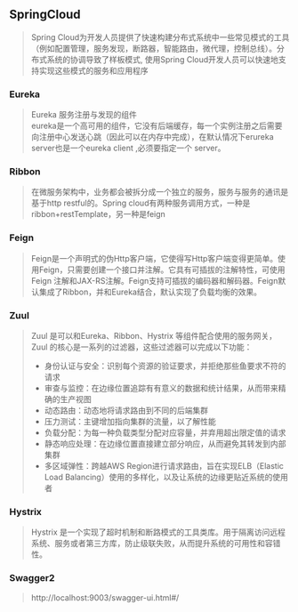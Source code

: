 ## SpringCloud
> Spring Cloud为开发人员提供了快速构建分布式系统中一些常见模式的工具（例如配置管理，服务发现，断路器，智能路由，微代理，控制总线）。分布式系统的协调导致了样板模式, 使用Spring Cloud开发人员可以快速地支持实现这些模式的服务和应用程序

### Eureka
> Eureka 服务注册与发现的组件  
> eureka是一个高可用的组件，它没有后端缓存，每一个实例注册之后需要向注册中心发送心跳（因此可以在内存中完成），在默认情况下erureka server也是一个eureka client ,必须要指定一个 server。  


### Ribbon
> 在微服务架构中，业务都会被拆分成一个独立的服务，服务与服务的通讯是基于http restful的。Spring cloud有两种服务调用方式，一种是ribbon+restTemplate，另一种是feign


### Feign
> Feign是一个声明式的伪Http客户端，它使得写Http客户端变得更简单。使用Feign，只需要创建一个接口并注解。它具有可插拔的注解特性，可使用Feign 注解和JAX-RS注解。Feign支持可插拔的编码器和解码器。Feign默认集成了Ribbon，并和Eureka结合，默认实现了负载均衡的效果。


### Zuul
> Zuul 是可以和Eureka、Ribbon、Hystrix 等组件配合使用的服务网关，Zuul 的核心是一系列的过滤器，这些过滤器可以完成以下功能：
> - 身份认证与安全：识别每个资源的验证要求，并拒绝那些鱼要求不符的请求
> - 审查与监控：在边缘位置追踪有有意义的数据和统计结果，从而带来精确的生产视图
> - 动态路由：动态地将请求路由到不同的后端集群
> - 压力测试：主键增加指向集群的流量，以了解性能
> - 负载分配：为每一种负载类型分配对应容量，并弃用超出限定值的请求
> - 静态响应处理：在边缘位置直接建立部分响应，从而避免其转发到内部集群
> - 多区域弹性：跨越AWS Region进行请求路由，旨在实现ELB（Elastic Load Balancing）使用的多样化，以及让系统的边缘更贴近系统的使用者

### Hystrix
> Hystrix 是一个实现了超时机制和断路模式的工具类库。用于隔离访问远程系统、服务或者第三方库，防止级联失败，从而提升系统的可用性和容错性。

### Swagger2
> http://localhost:9003/swagger-ui.html#/
